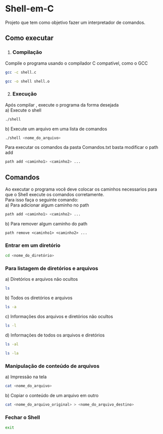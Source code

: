 # Shell-em-C
Projeto que tem como objetivo fazer um interpretador de comandos.
## Como executar
1. ### Compilação
Compile o programa usando o compilador C compatível, como o GCC
```sh
gcc -c shell.c
```
```sh
gcc -o shell shell.o
```
2. ### Execução
Após compilar , execute o programa da forma desejada
<br>
a) Execute o shell
```sh
./shell
```
b) Execute um arquivo em uma lista de comandos
```sh
./shell <nome_do_arquivo>
```
Para executar os comandos da pasta Comandos.txt basta modificar o path add
```sh
path add <caminho1> <caminho2> ...
```
## Comandos
Ao executar o programa você deve colocar os caminhos necessarios para que o Shell execute os comandos corretamente.
<br>
Para isso faça o seguinte comando:
<br>
a) Para adicionar algum caminho no path
```sh
path add <caminho1> <caminho2> ...
```
b) Para remover algum caminho do path
```Sh
path remove <caminho1> <caminho2> ...
```
### Entrar em um diretório
```sh
cd <nome_do_diretório>
```
### Para listagem de diretórios e arquivos
a) Diretórios e arquivos não ocultos
```sh
ls
```
b) Todos os diretórios e arquivos
```sh
ls -a
```
c) Informações dos arquivos e diretórios não ocultos
```sh
ls -l
```
d) Informações de todos os arquivos e diretórios
```sh
ls -al
```
```sh
ls -la
```
### Manipulação de conteúdo de arquivos
a) Impressão na tela
```sh
cat <nome_do_arquivo>
```
b) Copiar o conteúdo de um arquivo em outro
```sh
cat <nome_do_arquivo_original> > <nome_do_arquivo_destino>
```
### Fechar o Shell
```sh
exit
```
